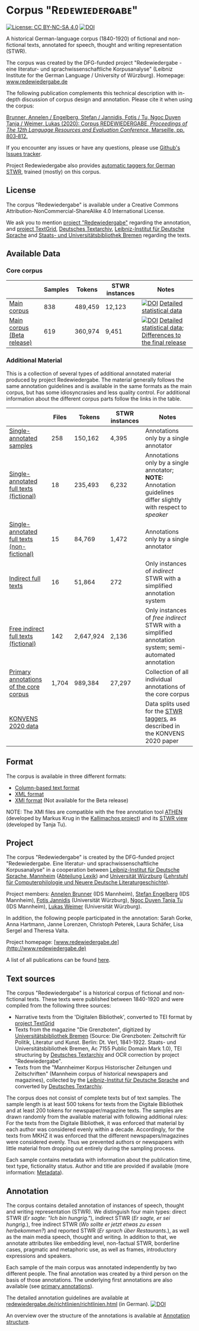 

# Corpus "Rᴇᴅᴇᴡɪᴇᴅᴇʀɢᴀʙᴇ" 


 [![License: CC BY-NC-SA 4.0](https://img.shields.io/badge/License-CC%20BY--NC--SA%204.0-lightgrey.svg)](https://creativecommons.org/licenses/by-nc-sa/4.0/)
 [![DOI](https://zenodo.org/badge/DOI/10.5281/zenodo.3739239.svg)](https://doi.org/10.5281/zenodo.3739239)

A historical German-language corpus (1840-1920) of fictional and non-fictional texts, annotated for speech, thought and writing representation (STWR). 

The corpus was created by the DFG-funded project "Redewiedergabe - eine literatur- und sprachwissenschaftliche Korpusanalyse" (Leibniz Institute for the German Language / University of Würzburg). Homepage: www.redewiedergabe.de

The following publication complements this technical description with in-depth discussion of corpus design and annotation. Please cite it when using the corpus: 

[Brunner, Annelen / Engelberg, Stefan / Jannidis, Fotis / Tu, Ngoc Duyen Tanja / Weimer, Lukas (2020): Corpus REDEWIEDERGABE, *Proceedings of The 12th Language Resources and Evaluation Conference*, Marseille, pp. 803‑812.](https://www.aclweb.org/anthology/2020.lrec-1.100.pdf)


If you encounter any issues or have any questions, please use [Github's Issues tracker](https://github.com/redewiedergabe/corpus/issues).

Project Redewiedergabe also provides [automatic taggers for German STWR](https://github.com/redewiedergabe/tagger), trained (mostly) on this corpus.

## License

The corpus "Redewiedergabe" is available under a Creative Commons Attribution-NonCommercial-ShareAlike 4.0 International License.

We ask you to mention [project "Redewiedergabe"](http://www.redewiedergabe.de) regarding the annotation, and [project TextGrid](https://textgrid.de/digitale-bibliothek), [Deutsches Textarchiv](http://www.deutschestextarchiv.de), [Leibniz-Institut für Deutsche Sprache](http://www1.ids-mannheim.de) and [Staats- und Universitätsbibliothek Bremen](http://brema.suub.uni-bremen.de) regarding the texts.

## Available Data
### Core corpus

|                            | Samples | Tokens  | STWR instances | Notes                                                   |
|----------------------------|---------|---------|----------------|---------------------------------------------------------|
| [Main corpus](data/main)                | 838     | 489,459 | 12,123         | [![DOI](https://zenodo.org/badge/DOI/10.5281/zenodo.3739239.svg)](https://doi.org/10.5281/zenodo.3739239) [Detailed statistical data](resources/docs/main_release_statistics.md)                                                      |
| [Main corpus (Beta release)](data/beta-release) | 619     | 360,974 | 9,451          |   [![DOI](https://zenodo.org/badge/DOI/10.5281/zenodo.2635192.svg)](https://doi.org/10.5281/zenodo.2635192)  [Detailed statistical data](resources/docs/beta_release_statistics.md); [Differences to the final release](resources/docs/differences-main-beta.md)|

### Additional Material
This is a collection of several types of additional annotated material produced by project Redewiedergabe. The material generally follows the same annotation guidelines and is available in the same formats as the main corpus, but has some idiosyncrasies and less quality control. For additional information about the different corpus parts follow the links in the table.    

|                            | Files | Tokens  | STWR instances | Notes                                                   |
|----------------------------|---------|---------|----------------|---------------------------------------------------------|
| [Single-annotated samples](resources/docs/single_annotated_samples.md) |  258    | 150,162 | 4,395          |  Annotations only by a single annotator 
| [Single-annotated full texts (fictional)](resources/docs/full_texts.md) |   18   | 235,493|   6,232        |  Annotations only by a single annotator; **NOTE:** Annotation guidelines differ slightly with respect to *speaker*   
| [Single-annotated full texts (non-fictional)](resources/docs/full_texts.md) |  15    | 84,769 |   1,472        | Annotations only by a single annotator 
| [Indirect full texts](resources/docs/indirect-corpus.md)| 16| 51,864 | 272 | Only instances of *indirect* STWR with a simplified annotation system
| [Free indirect full texts (fictional)](resources/docs/freeindirect-corpus.md) | 142 | 2,647,924 | 2,136 | Only instances of *free indirect* STWR with a simplified annotation system; semi-automated annotation
| [Primary annotations of the core corpus](resources/docs/primary-annotations_main-corpus.md) | 1,704 | 989,384 | 27,297 | Collection of all individual annotations of the core corpus
| [KONVENS 2020 data](resources/docs/data_konvens-paper-2020.md) | | | | Data splits used for the [STWR taggers](https://github.com/redewiedergabe/tagger), as described in the KONVENS 2020 paper 


## Format
The corpus is available in three different formats:
* [Column-based text format](resources/docs/column_based_text_format.md)
* [XML format](resources/docs/xml_format.md)
* [XMI format](resources/docs/xmi_format.md) (Not available for the Beta release)

NOTE: The XMI files are compatible with the free annotation tool [ATHEN](https://gitlab2.informatik.uni-wuerzburg.de/kallimachos/Athen) (developed by Markus Krug in the [Kallimachos project](http://kallimachos.de)) and its [STWR view](https://gitlab2.informatik.uni-wuerzburg.de/kallimachos/Athen/blob/master/de.uniwue.mk.athen/releng/de.uniwue.mk.athen.docu/STWRView.md) (developed by Tanja Tu).

## Project
The corpus "Redewiedergabe" is created by the DFG-funded project "Redewiedergabe. Eine literatur- und sprachwissenschaftliche Korpusanalyse" in a cooperation between [Leibniz-Institut für Deutsche Sprache, Mannheim](http://www1.ids-mannheim.de/lexik/home.html) ([Abteilung Lexik](http://www1.ids-mannheim.de/lexik/home.html)) and [Universität Würzburg](https://www.uni-wuerzburg.de) ([Lehrstuhl für Computerphilologie und Neuere Deutsche Literaturgeschichte](https://www.germanistik.uni-wuerzburg.de/lehrstuehle/computerphilologie)). 

Project members: [Annelen Brunner](http://www1.ids-mannheim.de/lexik/personal/brunner.html) (IDS Mannheim), [Stefan Engelberg](http://www1.ids-mannheim.de/lexik/personal/engelberg.html) (IDS Mannheim), [Fotis Jannidis](http://www.jannidis.de/person.html) (Universität Würzburg), [Ngoc Duyen Tanja Tu](https://perso.ids-mannheim.de/seiten/tu.html) (IDS Mannheim), [Lukas Weimer](https://www.germanistik.uni-wuerzburg.de/lehrstuehle/computerphilologie/mitarbeiter/weimer/) (Universität Würzburg).

In addition, the following people participated in the annotation: Sarah Gorke, Anna Hartmann, Janne Lorenzen, Christoph Peterek, Laura Schäfer, Lisa Sergel and Theresa Valta.

Project homepage: [www.redewiedergabe.de](http://www.redewiedergabe.de)

A list of all publications can be found [here](resources/docs/publications.md).

## Text sources
The corpus "Redewiedergabe" is a historical corpus of fictional and non-fictional texts. These texts were published between 1840-1920 and were compiled from the following three sources: 
* Narrative texts from the 'Digitalen Bibliothek', converted to TEI format by [project TextGrid](https://textgrid.de/digitale-bibliothek)
* Texts from the magazine "Die Grenzboten", digitized by [Universitätsbibliothek Bremen](http://brema.suub.uni-bremen.de/grenzboten) (Source: Die Grenzboten: Zeitschrift für Politik, Literatur und Kunst. Berlin: Dt. Verl, 1841-1922. Staats- und Universitätsbibliothek Bremen, Ac 7155 Public Domain Mark 1.0), TEI structuring by [Deutsches Textarchiv](http://www.deutschestextarchiv.de/doku/textquellen#grenzboten) and OCR correction by project "Redewiedergabe".
* Texts from the "Mannheimer Korpus Historischer Zeitungen und Zeitschriften" (Mannheim corpus of historical newspapers and magazines), collected by the [Leibniz-Institut für Deutsche Sprache](https://repos.ids-mannheim.de/mkhz-beschreibung.html) and converted by [Deutsches Textarchiv](http://www.deutschestextarchiv.de/doku/textquellen#mkhz).

The corpus does not consist of complete texts but of text samples. The sample length is at least 500 tokens for texts from the Digitale Bibliothek and at least 200 tokens for newspaper/magazine texts. The samples are drawn randomly from the available material with following additional rules: For the texts from the Digitale Bibliothek, it was enforced that material by each author was considered evenly within a decade. Accordingly, for the texts from MKHZ it was enforced that the different newspapers/magazines were considered evenly. Thus we prevented authors or newspapers with little material from dropping out entirely during the sampling process.
 
Each sample contains metadata with information about the publication time, text type, fictionality status. Author and title are provided if available (more information: [Metadata](resources/docs/metadata.md)).  

## Annotation
The corpus contains detailed annotation of instances of speech, thought and writing representation (STWR). We distinguish four main types: direct STWR (_Er sagte: "Ich bin hungrig."_), indirect STWR (_Er sagte, er sei hungrig._), free indirect STWR (_Wo sollte er jetzt etwas zu essen herbekommen?_) and reported STWR (_Er sprach über Restaurants._), as well as the main media speech, thought and writing. In addition to that, we annotate attributes like embedding level, non-factual STWR, borderline cases, pragmatic and metaphoric use, as well as frames, introductory expressions and speakers. 

Each sample of the main corpus was annotated independently by two different people. The final annotation was created by a third person on the basis of those annotations. The underlying first annotations are also available (see [primary annotations](resources/docs/primary-annotations_main-corpus.md)).

The detailed annotation guidelines are available at [redewiedergabe.de/richtlinien/richtlinien.html](http://redewiedergabe.de/richtlinien/richtlinien.html) (in German). [![DOI](https://zenodo.org/badge/DOI/10.5281/zenodo.2634994.svg)](https://doi.org/10.5281/zenodo.2634994)

An overview over the structure of the annotations is available at [Annotation structure](resources/docs/annotation_structure.md).
